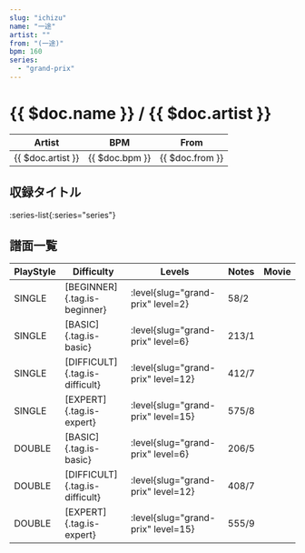 ```yaml
---
slug: "ichizu"
name: "一途"
artist: ""
from: "(一途)"
bpm: 160
series:
  - "grand-prix"
---
```


# {{ $doc.name }} / {{ $doc.artist }}

|Artist|BPM|From|
|------|---|----|
|{{ $doc.artist }}|{{ $doc.bpm }}|{{ $doc.from }}|

## 収録タイトル

:series-list{:series="series"}

## 譜面一覧

|PlayStyle|Difficulty|Levels|Notes|Movie|
|---------|----------|------|-----|-----|
|SINGLE|[BEGINNER]{.tag.is-beginner}|<div class="field is-grouped is-grouped-multiline"> :level{slug="grand-prix" level=2}</div>|58/2||
|SINGLE|[BASIC]{.tag.is-basic}|<div class="field is-grouped is-grouped-multiline"> :level{slug="grand-prix" level=6}</div>|213/1||
|SINGLE|[DIFFICULT]{.tag.is-difficult}|<div class="field is-grouped is-grouped-multiline"> :level{slug="grand-prix" level=12}</div>|412/7||
|SINGLE|[EXPERT]{.tag.is-expert}|<div class="field is-grouped is-grouped-multiline"> :level{slug="grand-prix" level=15}</div>|575/8||
|DOUBLE|[BASIC]{.tag.is-basic}|<div class="field is-grouped is-grouped-multiline"> :level{slug="grand-prix" level=6}</div>|206/5||
|DOUBLE|[DIFFICULT]{.tag.is-difficult}|<div class="field is-grouped is-grouped-multiline"> :level{slug="grand-prix" level=12}</div>|408/7||
|DOUBLE|[EXPERT]{.tag.is-expert}|<div class="field is-grouped is-grouped-multiline"> :level{slug="grand-prix" level=15}</div>|555/9||
